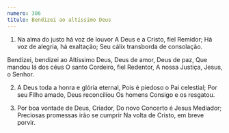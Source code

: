```yaml
---
numero: 306
titulo: Bendizei ao altíssimo Deus
---
```

1. Na alma do justo há voz de louvor
A Deus e a Cristo, fiel Remidor;
Há voz de alegria, há exaltação;
Seu cálix transborda de consolação.

Bendizei, bendizei ao Altíssimo Deus,
Deus de amor, Deus de paz,
Que mandou lá dos céus
O santo Cordeiro, fiel Redentor,
A nossa Justiça, Jesus, o Senhor.

2. A Deus toda a honra e glória eternal,
Pois é piedoso o Pai celestial;
Por seu Filho amado, Deus reconciliou
Os homens Consigo e os resgatou.

3. Por boa vontade de Deus, Criador,
Do novo Concerto é Jesus Mediador;
Preciosas promessas irão se cumprir
Na volta de Cristo, em breve porvir.
